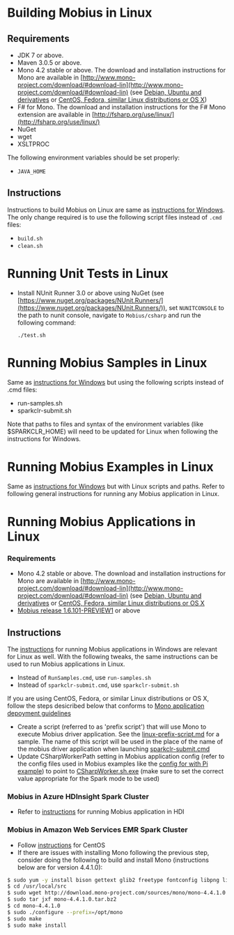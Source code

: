 # Building Mobius in Linux

## Requirements

* JDK 7 or above.
* Maven 3.0.5 or above.
* Mono 4.2 stable or above. The download and installation instructions for Mono are available in [http://www.mono-project.com/download/#download-lin](http://www.mono-project.com/download/#download-lin) (see [Debian, Ubuntu and derivatives](http://www.mono-project.com/docs/getting-started/install/linux/#debian-ubuntu-and-derivatives) or [CentOS, Fedora, similar Linux distributions or OS X](http://www.mono-project.com/docs/getting-started/install/linux/#centos-7-fedora-19-and-later-and-derivatives))
* F# for Mono. The download and installation instructions for the F# Mono extension are available in [http://fsharp.org/use/linux/](http://fsharp.org/use/linux/)
* NuGet
* wget
* XSLTPROC

The following environment variables should be set properly:

* `JAVA_HOME`

## Instructions

Instructions to build Mobius on Linux are same as [instructions for Windows](./windows-instructions.md#instructions). The only change required is to use the following script files instead of `.cmd` files:

* `build.sh`
* `clean.sh`

# Running Unit Tests in Linux

* Install NUnit Runner 3.0 or above using NuGet (see [https://www.nuget.org/packages/NUnit.Runners/](https://www.nuget.org/packages/NUnit.Runners/)), set `NUNITCONSOLE` to the path to nunit console, navigate to `Mobius/csharp` and run the following command:     
    ```
    ./test.sh
    ```

# Running Mobius Samples in Linux
Same as [instructions for Windows](./windows-instructions.md#running-samples) but using the following scripts instead of .cmd files:
* run-samples.sh
* sparkclr-submit.sh

Note that paths to files and syntax of the environment variables (like $SPARKCLR_HOME) will need to be updated for Linux when following the instructions for Windows.

# Running Mobius Examples in Linux
Same as [instructions for Windows](./running-mobius-app.md#running-mobius-examples-in-local-mode) but with Linux scripts and paths. Refer to following general instructions for running any Mobius application in Linux.

# Running Mobius Applications in Linux

### Requirements
* Mono 4.2 stable or above. The download and installation instructions for Mono are available in [http://www.mono-project.com/download/#download-lin](http://www.mono-project.com/download/#download-lin) (see [Debian, Ubuntu and derivatives](http://www.mono-project.com/docs/getting-started/install/linux/#debian-ubuntu-and-derivatives) or [CentOS, Fedora, similar Linux distributions or OS X](http://www.mono-project.com/docs/getting-started/install/linux/#centos-7-fedora-19-and-later-and-derivatives)
* [Mobius release 1.6.101-PREVIEW1](https://github.com/Microsoft/Mobius/releases/tag/v1.6.101-PREVIEW-1) or above

## Instructions
The [instructions](./running-mobius-app.md#windows-instructions) for running Mobius applications in Windows are relevant for Linux as well. With the following tweaks, the same instructions can be used to run Mobius applications in Linux.
* Instead of `RunSamples.cmd`, use `run-samples.sh`
* Instead of `sparkclr-submit.cmd`, use `sparkclr-submit.sh`

If you are using CentOS, Fedora, or similar Linux distributions or OS X, follow the steps desicribed below that conforms to [Mono application depoyment guidelines](http://www.mono-project.com/docs/getting-started/application-deployment/)
  * Create a script (referred to as 'prefix script') that will use Mono to execute Mobius driver application. See the [linux-prefix-script.md](./linux-prefix-script.md) for a sample. The name of this script will be used in the place of the name of the mobius driver application when launching [sparkclr-submit.cmd](./linux-instructions.md#running-mobius-samples-in-linux)
  * Update CSharpWorkerPath setting in Mobius application config (refer to the config files used in Mobius examples like the [config for with Pi example](https://github.com/skaarthik/Mobius/blob/linux/examples/Batch/pi/App.config#L61)) to point to [CSharpWorker.sh.exe](./linux-csharpworker-prefix-script.md) (make sure to set the correct value appropriate for the Spark mode to be used)

### Mobius in Azure HDInsight Spark Cluster
* Refer to [instructions](./mobius-in-hdinsight.md) for running Mobius application in HDI

### Mobius in Amazon Web Services EMR Spark Cluster
* Follow [instructions](./linux-instructions.md#requirements) for CentOS
* If there are issues with installing Mono following the previous step, consider doing the following to build and install Mono (instructions below are for version 4.4.1.0):

```bash
$ sudo yum -y install bison gettext glib2 freetype fontconfig libpng libpng-devel libX11 libX11-devel glib2-devel libexif glibc-devel urw-fonts java unzip gcc gcc-c++ automake autoconf libtool make bzip2 wget
$ cd /usr/local/src
$ sudo wget http://download.mono-project.com/sources/mono/mono-4.4.1.0.tar.bz2
$ sudo tar jxf mono-4.4.1.0.tar.bz2
$ cd mono-4.4.1.0
$ sudo ./configure --prefix=/opt/mono
$ sudo make
$ sudo make install
```
